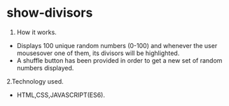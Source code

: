 # show-divisors

 1. How it works.

  - Displays 100 unique random numbers (0-100) and whenever the user mousesover one of them, its divisors will be highlighted.
  - A shuffle button has been provided in order to get a new set of random numbers displayed.
 
 2.Technology used.
 
  - HTML,CSS,JAVASCRIPT(ES6).
